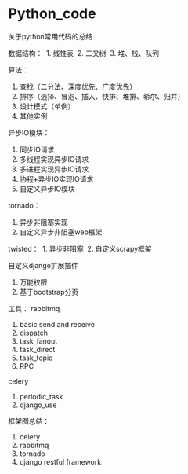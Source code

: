 # Python_code
关于python常用代码的总结


数据结构：
  1. 线性表
  2. 二叉树
  3. 堆、栈、队列


算法：
  1. 查找（二分法、深度优先、广度优先）
  2. 排序（选择、冒泡、插入、快排、堆排、希尔、归并）
  3. 设计模式（单例）
  4. 其他实例


异步IO模块：
  1. 同步IO请求
  2. 多线程实现异步IO请求
  3. 多进程实现异步IO请求
  4. 协程+异步IO实现IO请求
  5. 自定义异步IO模块


tornado：
  1. 异步非阻塞实现
  2. 自定义异步非阻塞web框架


twisted：
  1. 异步非阻塞
  2. 自定义scrapy框架

自定义django扩展插件
  1. 万能权限
  2. 基于bootstrap分页


工具：
rabbitmq
  1. basic send and receive
  2. dispatch
  3. task_fanout
  4. task_direct
  5. task_topic
  6. RPC

celery
  1. periodic_task
  2. django_use


框架图总结：
   1. celery
   2. rabbitmq
   3. tornado
   4. django restful framework
